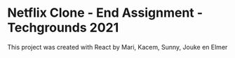# Netflix Clone - End Assignment - Techgrounds 2021

This project was created with React by Mari, Kacem, Sunny, Jouke en Elmer
